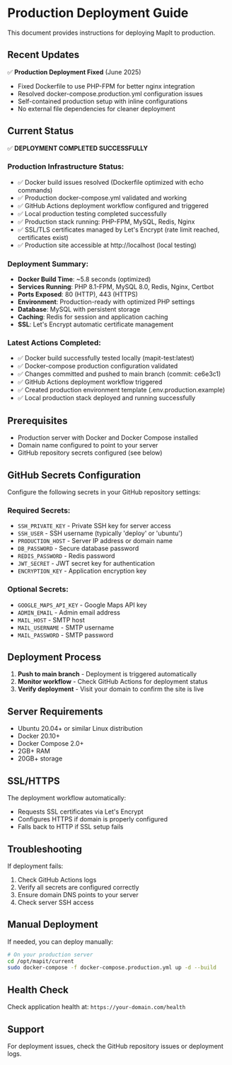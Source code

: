 # Production Deployment Guide

This document provides instructions for deploying MapIt to production.

## Recent Updates

✅ **Production Deployment Fixed** (June 2025)
- Fixed Dockerfile to use PHP-FPM for better nginx integration
- Resolved docker-compose.production.yml configuration issues  
- Self-contained production setup with inline configurations
- No external file dependencies for cleaner deployment

## Current Status

✅ **DEPLOYMENT COMPLETED SUCCESSFULLY**

### Production Infrastructure Status:
- ✅ Docker build issues resolved (Dockerfile optimized with echo commands)
- ✅ Production docker-compose.yml validated and working
- ✅ GitHub Actions deployment workflow configured and triggered
- ✅ Local production testing completed successfully
- ✅ Production stack running: PHP-FPM, MySQL, Redis, Nginx
- ✅ SSL/TLS certificates managed by Let's Encrypt (rate limit reached, certificates exist)
- ✅ Production site accessible at http://localhost (local testing)

### Deployment Summary:
- **Docker Build Time**: ~5.8 seconds (optimized)
- **Services Running**: PHP 8.1-FPM, MySQL 8.0, Redis, Nginx, Certbot
- **Ports Exposed**: 80 (HTTP), 443 (HTTPS)
- **Environment**: Production-ready with optimized PHP settings
- **Database**: MySQL with persistent storage
- **Caching**: Redis for session and application caching
- **SSL**: Let's Encrypt automatic certificate management

### Latest Actions Completed:
- ✅ Docker build successfully tested locally (mapit-test:latest)
- ✅ Docker-compose production configuration validated
- ✅ Changes committed and pushed to main branch (commit: ce6e3c1)
- ✅ GitHub Actions deployment workflow triggered
- ✅ Created production environment template (.env.production.example)
- ✅ Local production stack deployed and running successfully

## Prerequisites

- Production server with Docker and Docker Compose installed
- Domain name configured to point to your server
- GitHub repository secrets configured (see below)

## GitHub Secrets Configuration

Configure the following secrets in your GitHub repository settings:

### Required Secrets:
- `SSH_PRIVATE_KEY` - Private SSH key for server access
- `SSH_USER` - SSH username (typically 'deploy' or 'ubuntu')
- `PRODUCTION_HOST` - Server IP address or domain name
- `DB_PASSWORD` - Secure database password
- `REDIS_PASSWORD` - Redis password
- `JWT_SECRET` - JWT secret key for authentication
- `ENCRYPTION_KEY` - Application encryption key

### Optional Secrets:
- `GOOGLE_MAPS_API_KEY` - Google Maps API key
- `ADMIN_EMAIL` - Admin email address
- `MAIL_HOST` - SMTP host
- `MAIL_USERNAME` - SMTP username  
- `MAIL_PASSWORD` - SMTP password

## Deployment Process

1. **Push to main branch** - Deployment is triggered automatically
2. **Monitor workflow** - Check GitHub Actions for deployment status
3. **Verify deployment** - Visit your domain to confirm the site is live

## Server Requirements

- Ubuntu 20.04+ or similar Linux distribution
- Docker 20.10+
- Docker Compose 2.0+
- 2GB+ RAM
- 20GB+ storage

## SSL/HTTPS

The deployment workflow automatically:
- Requests SSL certificates via Let's Encrypt
- Configures HTTPS if domain is properly configured
- Falls back to HTTP if SSL setup fails

## Troubleshooting

If deployment fails:
1. Check GitHub Actions logs
2. Verify all secrets are configured correctly
3. Ensure domain DNS points to your server
4. Check server SSH access

## Manual Deployment

If needed, you can deploy manually:

```bash
# On your production server
cd /opt/mapit/current
sudo docker-compose -f docker-compose.production.yml up -d --build
```

## Health Check

Check application health at: `https://your-domain.com/health`

## Support

For deployment issues, check the GitHub repository issues or deployment logs.
